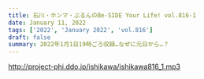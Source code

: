 ```yaml
---
title: 石川・ホンマ・ぶるんのBe-SIDE Your Life! vol.816-1
date: January 11, 2022
tags: ['2022', 'January 2022', 'vol.816']
draft: false
summary: 2022年1月1日19時ごろ収録…なぜに元日から…？
---
```


http://project-phi.ddo.jp/ishikawa/ishikawa816_1.mp3